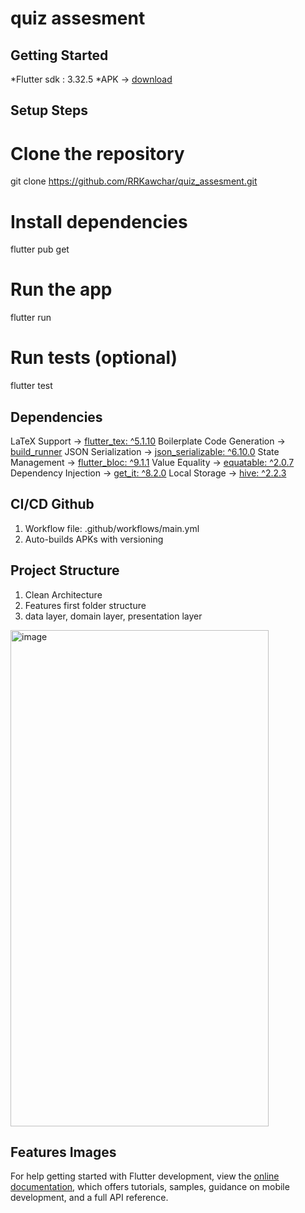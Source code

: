 # quiz assesment

## Getting Started
*Flutter sdk : 3.32.5
*APK → [download](https://github.com/RRKawchar/quiz_assesment/releases/download/v1.0.10/app-arm64-v8a-release.apk)
## Setup Steps
  # Clone the repository
  git clone https://github.com/RRKawchar/quiz_assesment.git
  # Install dependencies
  flutter pub get
  # Run the app
  flutter run
  # Run tests (optional)
  flutter test

## Dependencies
  LaTeX Support → [flutter_tex: ^5.1.10](https://pub.dev/packages/flutter_tex)
  Boilerplate Code Generation → [build_runner](https://pub.dev/packages/build_runner)
  JSON Serialization → [json_serializable: ^6.10.0](https://pub.dev/packages/json_serializable)
  State Management → [flutter_bloc: ^9.1.1](https://pub.dev/packages/flutter_bloc)
  Value Equality → [equatable: ^2.0.7](https://pub.dev/packages/equatable)
  Dependency Injection → [get_it: ^8.2.0](https://pub.dev/packages/get_it)
  Local Storage → [hive: ^2.2.3](https://pub.dev/packages/hive)

 ## CI/CD Github
   1. Workflow file: .github/workflows/main.yml
   2. Auto-builds APKs with versioning

 ## Project Structure 
   1. Clean Architecture 
   2. Features first folder structure
   3. data layer, domain layer, presentation layer
    
   <img width="413" height="794" alt="image" src="https://github.com/user-attachments/assets/8fc4e862-7c85-4d42-8093-bc4e52b2a256" />

 ## Features Images
 

    

   

For help getting started with Flutter development, view the
[online documentation](https://docs.flutter.dev/), which offers tutorials,
samples, guidance on mobile development, and a full API reference.
